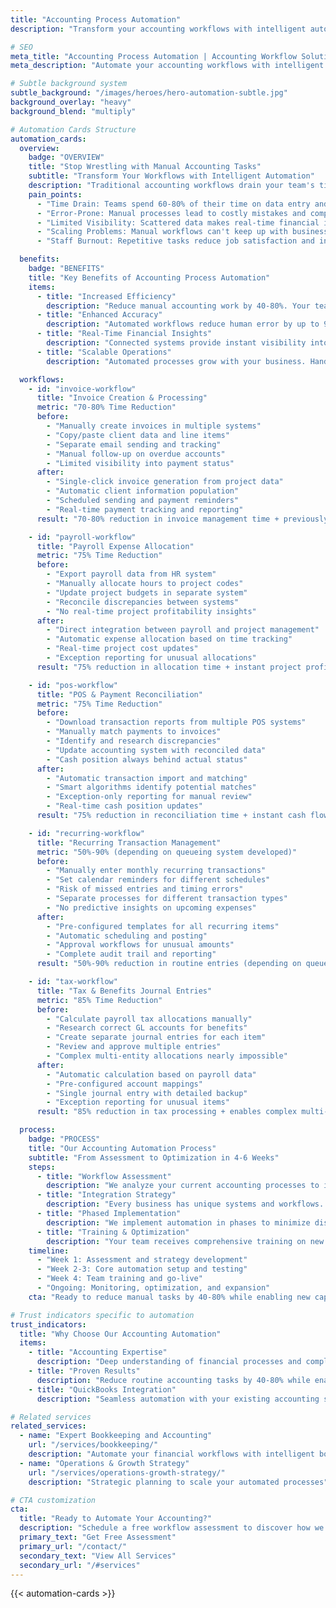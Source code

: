 ```yaml
---
title: "Accounting Process Automation"
description: "Transform your accounting workflows with intelligent automation that eliminates manual data entry, reduces errors, and delivers real-time financial insights."

# SEO
meta_title: "Accounting Process Automation | Accounting Workflow Solutions | Trilink Collaborative"
meta_description: "Automate your accounting workflows with intelligent solutions. From invoice processing to payroll allocation, we eliminate manual tasks and deliver real-time financial insights."

# Subtle background system
subtle_background: "/images/heroes/hero-automation-subtle.jpg"
background_overlay: "heavy"
background_blend: "multiply"

# Automation Cards Structure
automation_cards:
  overview:
    badge: "OVERVIEW"
    title: "Stop Wrestling with Manual Accounting Tasks"
    subtitle: "Transform Your Workflows with Intelligent Automation"
    description: "Traditional accounting workflows drain your team's time and energy. Manual data entry, repetitive reconciliation tasks, and scattered financial processes create bottlenecks that slow your business growth and increase error risk. Accounting Process Automation changes everything by connecting your existing systems and automating routine tasks."
    pain_points:
      - "Time Drain: Teams spend 60-80% of their time on data entry and routine tasks"
      - "Error-Prone: Manual processes lead to costly mistakes and compliance issues"
      - "Limited Visibility: Scattered data makes real-time financial insights impossible"
      - "Scaling Problems: Manual workflows can't keep up with business growth"
      - "Staff Burnout: Repetitive tasks reduce job satisfaction and increase turnover"

  benefits:
    badge: "BENEFITS"
    title: "Key Benefits of Accounting Process Automation"
    items:
      - title: "Increased Efficiency"
        description: "Reduce manual accounting work by 40-80%. Your team focuses on analysis, strategy, and growth instead of data entry and routine tasks."
      - title: "Enhanced Accuracy"
        description: "Automated workflows reduce human error by up to 90%. Consistent, reliable processing ensures clean books and compliance confidence."
      - title: "Real-Time Financial Insights"
        description: "Connected systems provide instant visibility into cash flow, profitability, and key metrics. Make decisions based on current data, not outdated reports."
      - title: "Scalable Operations"
        description: "Automated processes grow with your business. Handle increased transaction volume without proportional staff increases."

  workflows:
    - id: "invoice-workflow"
      title: "Invoice Creation & Processing"
      metric: "70-80% Time Reduction"
      before:
        - "Manually create invoices in multiple systems"
        - "Copy/paste client data and line items"
        - "Separate email sending and tracking"
        - "Manual follow-up on overdue accounts"
        - "Limited visibility into payment status"
      after:
        - "Single-click invoice generation from project data"
        - "Automatic client information population"
        - "Scheduled sending and payment reminders"
        - "Real-time payment tracking and reporting"
      result: "70-80% reduction in invoice management time + previously impossible payment visibility"

    - id: "payroll-workflow"
      title: "Payroll Expense Allocation"
      metric: "75% Time Reduction"
      before:
        - "Export payroll data from HR system"
        - "Manually allocate hours to project codes"
        - "Update project budgets in separate system"
        - "Reconcile discrepancies between systems"
        - "No real-time project profitability insights"
      after:
        - "Direct integration between payroll and project management"
        - "Automatic expense allocation based on time tracking"
        - "Real-time project cost updates"
        - "Exception reporting for unusual allocations"
      result: "75% reduction in allocation time + instant project profitability analysis"

    - id: "pos-workflow"
      title: "POS & Payment Reconciliation"
      metric: "75% Time Reduction"
      before:
        - "Download transaction reports from multiple POS systems"
        - "Manually match payments to invoices"
        - "Identify and research discrepancies"
        - "Update accounting system with reconciled data"
        - "Cash position always behind actual status"
      after:
        - "Automatic transaction import and matching"
        - "Smart algorithms identify potential matches"
        - "Exception-only reporting for manual review"
        - "Real-time cash position updates"
      result: "75% reduction in reconciliation time + instant cash flow visibility"

    - id: "recurring-workflow"
      title: "Recurring Transaction Management"
      metric: "50%-90% (depending on queueing system developed)"
      before:
        - "Manually enter monthly recurring transactions"
        - "Set calendar reminders for different schedules"
        - "Risk of missed entries and timing errors"
        - "Separate processes for different transaction types"
        - "No predictive insights on upcoming expenses"
      after:
        - "Pre-configured templates for all recurring items"
        - "Automatic scheduling and posting"
        - "Approval workflows for unusual amounts"
        - "Complete audit trail and reporting"
      result: "50%-90% reduction in routine entries (depending on queueing system developed) + predictive cash flow analysis"

    - id: "tax-workflow"
      title: "Tax & Benefits Journal Entries"
      metric: "85% Time Reduction"
      before:
        - "Calculate payroll tax allocations manually"
        - "Research correct GL accounts for benefits"
        - "Create separate journal entries for each item"
        - "Review and approve multiple entries"
        - "Complex multi-entity allocations nearly impossible"
      after:
        - "Automatic calculation based on payroll data"
        - "Pre-configured account mappings"
        - "Single journal entry with detailed backup"
        - "Exception reporting for unusual items"
      result: "85% reduction in tax processing + enables complex multi-entity scenarios"

  process:
    badge: "PROCESS"
    title: "Our Accounting Automation Process"
    subtitle: "From Assessment to Optimization in 4-6 Weeks"
    steps:
      - title: "Workflow Assessment"
        description: "We analyze your current accounting processes to identify the biggest time-wasters and error sources. Our assessment typically uncovers 40-80% efficiency improvement opportunities plus capabilities that aren't feasible with manual processes."
      - title: "Integration Strategy"
        description: "Every business has unique systems and workflows. We design custom automation solutions that work with your existing QuickBooks, payroll, CRM, and other business software."
      - title: "Phased Implementation"
        description: "We implement automation in phases to minimize disruption. Start with quick wins that deliver immediate time savings, then expand to more complex workflows."
      - title: "Training & Optimization"
        description: "Your team receives comprehensive training on new automated processes. We monitor performance and fine-tune workflows to maximize efficiency and accuracy."
    timeline:
      - "Week 1: Assessment and strategy development"
      - "Week 2-3: Core automation setup and testing"
      - "Week 4: Team training and go-live"
      - "Ongoing: Monitoring, optimization, and expansion"
    cta: "Ready to reduce manual tasks by 40-80% while enabling new capabilities? <a href=\"/contact/\">Contact us</a> to schedule your free workflow assessment."

# Trust indicators specific to automation
trust_indicators:
  title: "Why Choose Our Accounting Automation"
  items:
    - title: "Accounting Expertise"
      description: "Deep understanding of financial processes and compliance requirements"
    - title: "Proven Results"
      description: "Reduce routine accounting tasks by 40-80% while enabling previously impossible analysis"
    - title: "QuickBooks Integration"
      description: "Seamless automation with your existing accounting software"

# Related services
related_services:
  - name: "Expert Bookkeeping and Accounting"
    url: "/services/bookkeeping/"
    description: "Automate your financial workflows with intelligent bookkeeping solutions"
  - name: "Operations & Growth Strategy"
    url: "/services/operations-growth-strategy/"
    description: "Strategic planning to scale your automated processes"

# CTA customization
cta:
  title: "Ready to Automate Your Accounting?"
  description: "Schedule a free workflow assessment to discover how we can eliminate manual tasks and deliver real-time financial insights."
  primary_text: "Get Free Assessment"
  primary_url: "/contact/"
  secondary_text: "View All Services"
  secondary_url: "/#services"
---
```


{{< automation-cards >}}